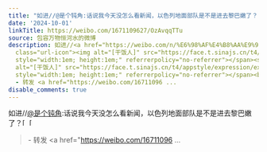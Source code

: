 ```yaml
---
title: "如进//@是个钝角:话说我今天没怎么看新闻，以色列地面部队是不是进去黎巴嫩了？[干饭人][干饭人] - 转发 @包容万物恒河水:&ensp;\U0001F53B以色列媒体：以色列帕尔马希..."
date: '2024-10-01'
linkTitle: https://weibo.com/1671109627/OzAvqqTTu
source: 包容万物恒河水的微博
description: 如进//<a href="https://weibo.com/n/%E6%98%AF%E4%B8%AA%E9%92%9D%E8%A7%92">@是个钝角</a>:话说我今天没怎么看新闻，以色列地面部队是不是进去黎巴嫩了？<span
  class="url-icon"><img alt="[干饭人]" src="https://face.t.sinajs.cn/t4/appstyle/expression/ext/normal/cb/2022_Foodie_org.png"
  style="width:1em; height:1em;" referrerpolicy="no-referrer"></span><span class="url-icon"><img
  alt="[干饭人]" src="https://face.t.sinajs.cn/t4/appstyle/expression/ext/normal/cb/2022_Foodie_org.png"
  style="width:1em; height:1em;" referrerpolicy="no-referrer"></span><br><blockquote>
  - 转发 <a href="https://weibo.com/16711096 ...
disable_comments: true
---
```

如进//<a href="https://weibo.com/n/%E6%98%AF%E4%B8%AA%E9%92%9D%E8%A7%92">@是个钝角</a>:话说我今天没怎么看新闻，以色列地面部队是不是进去黎巴嫩了？<span class="url-icon"><img alt="[干饭人]" src="https://face.t.sinajs.cn/t4/appstyle/expression/ext/normal/cb/2022_Foodie_org.png" style="width:1em; height:1em;" referrerpolicy="no-referrer"></span><span class="url-icon"><img alt="[干饭人]" src="https://face.t.sinajs.cn/t4/appstyle/expression/ext/normal/cb/2022_Foodie_org.png" style="width:1em; height:1em;" referrerpolicy="no-referrer"></span><br><blockquote> - 转发 <a href="https://weibo.com/16711096 ...